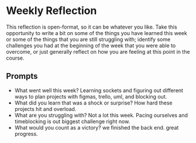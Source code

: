 # Weekly Reflection
This reflection is open-format, so it can be whatever you like. Take this opportunity to write a bit on some of the things you have learned this week or some of the things that you are still struggling with; identify some challenges you had at the beginning of the week that you were able to overcome, or just generally reflect on how you are feeling at this point in the course.

## Prompts
- What went well this week? Learning sockets and figuring out different ways to plan projects with figmas, trello, uml, and blocking out. 
- What did you learn that was a shock or surprise? How hard these projects hit and overload. 
- What are you struggling with? Not a lot this week. Pacing ourselves and timeblocking is out biggest challenge right now. 
- What would you count as a victory? we finished the back end. great progress.
